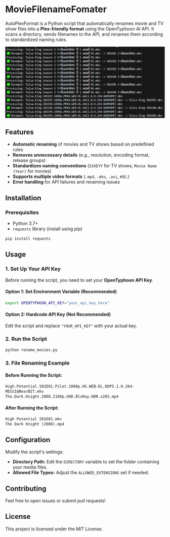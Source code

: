 # MovieFilenameFomater

AutoPlexFormat is a Python script that automatically renames movie and TV show files into a **Plex-friendly format** using the OpenTyphoon AI API. It scans a directory, sends filenames to the API, and renames them according to standardized naming rules.

<img src="./screenshot.png">

## Features
- **Automatic renaming** of movies and TV shows based on predefined rules
- **Removes unnecessary details** (e.g., resolution, encoding format, release groups)
- **Standardizes naming conventions** (`SXXEYY` for TV shows, `Movie Name (Year)` for movies)
- **Supports multiple video formats** (`.mp4`, `.mkv`, `.avi`, etc.)
- **Error handling** for API failures and renaming issues

## Installation
### Prerequisites
- Python 3.7+
- `requests` library (install using pip)

```sh
pip install requests
```

## Usage
### 1. Set Up Your API Key
Before running the script, you need to set your **OpenTyphoon API Key**.

#### **Option 1: Set Environment Variable (Recommended)**
```sh
export OPENTYPHOON_API_KEY="your_api_key_here"
```

#### **Option 2: Hardcode API Key (Not Recommended)**
Edit the script and replace `"YOUR_API_KEY"` with your actual key.

### 2. Run the Script
```sh
python rename_movies.py
```

### 3. File Renaming Example
#### **Before Running the Script:**
```
High.Potential.S01E01.Pilot.1080p.HS.WEB-DL.DDP5.1.H.264-MESSI@BearBIT.mkv
The.Dark.Knight.2008.2160p.UHD.BluRay.HDR.x265.mp4
```

#### **After Running the Script:**
```
High Potential S01E01.mkv
The Dark Knight (2008).mp4
```

## Configuration
Modify the script's settings:
- **Directory Path:** Edit the `DIRECTORY` variable to set the folder containing your media files.
- **Allowed File Types:** Adjust the `ALLOWED_EXTENSIONS` set if needed.

## Contributing
Feel free to open issues or submit pull requests!

## License
This project is licensed under the MIT License.

